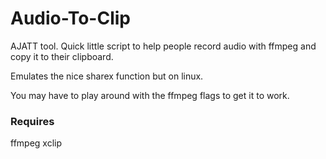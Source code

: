 # Audio-To-Clip
AJATT tool. Quick little script to help people record audio with ffmpeg and copy it to their clipboard. 

Emulates the nice sharex function but on linux.

You may have to play around with the ffmpeg flags to get it to work.

### Requires
ffmpeg
xclip
